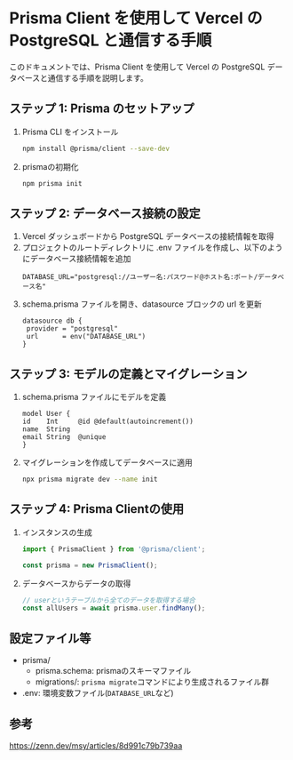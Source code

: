 # Prisma Client を使用して Vercel の PostgreSQL と通信する手順

このドキュメントでは、Prisma Client を使用して Vercel の PostgreSQL データベースと通信する手順を説明します。

## ステップ 1: Prisma のセットアップ

1. Prisma CLI をインストール

   ```bash
   npm install @prisma/client --save-dev
   ```

2. prismaの初期化

   ```bash
   npm prisma init
   ```

## ステップ 2: データベース接続の設定

1. Vercel ダッシュボードから PostgreSQL データベースの接続情報を取得
2. プロジェクトのルートディレクトリに .env ファイルを作成し、以下のようにデータベース接続情報を追加
    ```.env
    DATABASE_URL="postgresql://ユーザー名:パスワード@ホスト名:ポート/データベース名"
    ```
3. schema.prisma ファイルを開き、datasource ブロックの url を更新
    ```prisma
    datasource db {
     provider = "postgresql"
     url      = env("DATABASE_URL")
    }
    ```

## ステップ 3: モデルの定義とマイグレーション

1. schema.prisma ファイルにモデルを定義
    ```prisma
    model User {
    id    Int     @id @default(autoincrement())
    name  String
    email String  @unique
    }
    ```
2. マイグレーションを作成してデータベースに適用
    ```bash
    npx prisma migrate dev --name init
    ```

## ステップ 4: Prisma Clientの使用

1. インスタンスの生成

    ```ts
    import { PrismaClient } from '@prisma/client';

    const prisma = new PrismaClient();
    ```

2. データベースからデータの取得

    ```ts
    // userというテーブルから全てのデータを取得する場合
    const allUsers = await prisma.user.findMany();
    ```

## 設定ファイル等

- prisma/
    - prisma.schema: prismaのスキーマファイル
    - migrations/: `prisma migrate`コマンドにより生成されるファイル群
- .env: 環境変数ファイル(`DATABASE_URL`など)


## 参考
https://zenn.dev/msy/articles/8d991c79b739aa